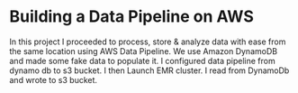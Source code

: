 # Building a Data Pipeline on AWS
 
In this project I proceeded to process, store & analyze data with ease from the same location using AWS Data Pipeline.
We use Amazon DynamoDB and made some fake data to populate it.
I configured data pipeline from dynamo db to s3 bucket. 
I then Launch EMR cluster. 
I read from DynamoDb and wrote to s3 bucket.  

